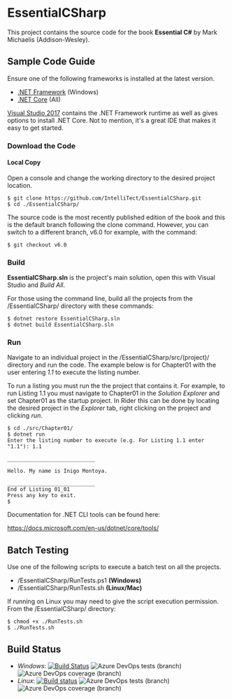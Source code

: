 # EssentialCSharp

This project contains the source code for the book **Essential C#** by Mark Michaelis (Addison-Wesley).

## Sample Code Guide

Ensure one of the following frameworks is installed at the latest version.

* [.NET Framework](https://www.microsoft.com/net/targeting) (Windows)
* [.NET Core](https://www.microsoft.com/net/core) (All)

[Visual Studio 2017](https://www.visualstudio.com) contains the .NET Framework runtime as well as gives options to install .NET Core.  Not to mention, it's a great IDE that makes it easy to get started.

### Download the Code

#### Local Copy  

Open a console and change the working directory to the desired project location. 
```
$ git clone https://github.com/IntelliTect/EssentialCSharp.git
$ cd ./EssentialCSharp/
```
The source code is the most recently published edition of the book and this is the default branch following the clone command.  However, you can switch to a different branch, v6.0 for example, with the command:
```
$ git checkout v6.0
```

### Build

**EssentialCSharp.sln** is the project's main solution, open this with Visual Studio and _Build All_.
 
 For those using the command line, build all the projects from the /EssentialCSharp/ directory with these commands:
```
$ dotnet restore EssentialCSharp.sln
$ dotnet build EssentialCSharp.sln
```
### Run

Navigate to an individual project in the /EssentialCSharp/src/(project)/ directory and run the code. The example below is for Chapter01 with the user entering _1.1_ to execute the listing number.

To run a listing you must run the the project that contains it. For example, to run Listing 1.1 you must navigate to Chapter01 in the 
_Solution Explorer_ and set Chapter01 as the startup project. In Rider this can be done by locating the desired project in the _Explorer_ tab, right clicking on the project and clicking _run_.

```
$ cd ./src/Chapter01/
$ dotnet run
Enter the listing number to execute (e.g. For Listing 1.1 enter "1.1"): 1.1

____________________________

Hello. My name is Inigo Montoya.

____________________________
End of Listing 01_01
Press any key to exit.
$
```

Documentation for .NET CLI tools can be found here: 

https://docs.microsoft.com/en-us/dotnet/core/tools/


## Batch Testing
Use one of the following scripts to execute a batch test on all the projects.

* /EssentialCSharp/RunTests.ps1 **(Windows)**
* /EssentialCSharp/RunTests.sh **(Linux/Mac)**

If running on Linux you may need to give the script execution permission.  From the /EssentialCSharp/ directory:
```
$ chmod +x ./RunTests.sh
$ ./RunTests.sh
```

## Build Status
* *Windows*: [![Build Status](https://dev.azure.com/intelliTect/EssentialCSharp/_apis/build/status/Branch%20Master%20-%20EssentialCSharp-Windows?branchName=v8.0)](https://dev.azure.com/intelliTect/EssentialCSharp/_build/latest?definitionId=46&branchName=v8.0)
![Azure DevOps tests (branch)](https://img.shields.io/azure-devops/tests/intelliTect/EssentialCSharp/46/v8.0.svg)
![Azure DevOps coverage (branch)](https://img.shields.io/azure-devops/coverage/intelliTect/EssentialCSharp/46/v8.0.svg)
* *Linux*: [![Build status](https://dev.azure.com/intelliTect/EssentialCSharp/_apis/build/status/Branch%20v8.0%20-%20EssentialCSharp-Linux)](https://dev.azure.com/intelliTect/EssentialCSharp/_build/latest?definitionId=45)
![Azure DevOps tests (branch)](https://img.shields.io/azure-devops/tests/intelliTect/EssentialCSharp/45/v8.0.svg)
![Azure DevOps coverage (branch)](https://img.shields.io/azure-devops/coverage/intelliTect/EssentialCSharp/45/v8.0.svg)
